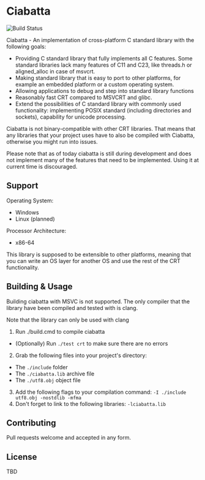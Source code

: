 
# Ciabatta

![Build Status](https://github.com/flysand7/ciabatta/actions/workflows/build.yml/badge.svg?event=push)

Ciabatta - An implementation of cross-platform C standard library with the
following goals:

- Providing C standard library that fully implements all C features. Some
  standard libraries lack many features of C11 and C23, like threads.h or
  aligned_alloc in case of msvcrt.
- Making standard library that is easy to port to other platforms, for example
  an embedded platform or a custom operating system.
- Allowing applications to debug and step into standard library functions
- Reasonably fast CRT compared to MSVCRT and glibc.
- Extend the possibilities of C standard library with commonly used
  functionality: implementing POSIX standard (including directories and
  sockets), capability for unicode processing.

Ciabatta is not binary-compatible with other CRT libraries. That means that any
libraries that your project uses have to also be compiled with Ciabatta,
otherwise you might run into issues.

Please note that as of today ciabatta is still during development and does not
implement many of the features that need to be implemented. Using it at current
time is discouraged.

## Support

Operating System:
- Windows
- Linux (planned)

Processor Architecture:
- x86-64

This library is supposed to be extensible to other platforms, meaning that
you can write an OS layer for another OS and use the rest of the CRT
functionality.

## Building & Usage

Building ciabatta with MSVC is not supported. The only compiler that the
library have been compiled and tested with is clang.

Note that the library can only be used with clang

1. Run ./build.cmd to compile ciabatta
  - (Optionally) Run `./test crt` to make sure there are no errors
2. Grab the following files into your project's directory:
  - The `./include` folder
  - The `./ciabatta.lib` archive file
  - The `./utf8.obj` object file
3. Add the following flags to your compilation command:
  `-I ./include utf8.obj -nostdlib -mfma`
4. Don't forget to link to the following libraries:
  `-lciabatta.lib`

## Contributing

Pull requests welcome and accepted in any form.

## License

TBD
